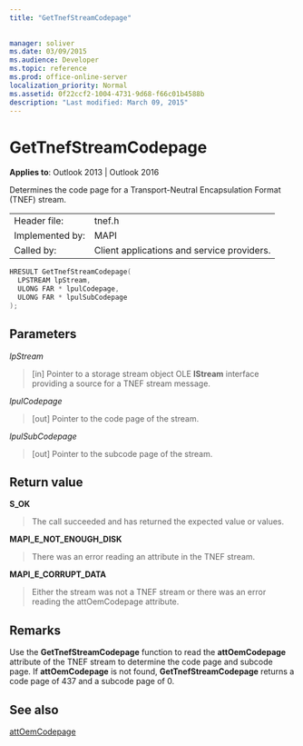 ```yaml
---
title: "GetTnefStreamCodepage"
 
 
manager: soliver
ms.date: 03/09/2015
ms.audience: Developer
ms.topic: reference
ms.prod: office-online-server
localization_priority: Normal
ms.assetid: 0f22ccf2-1004-4731-9d68-f66c01b4588b
description: "Last modified: March 09, 2015"
---
```


# GetTnefStreamCodepage

  
  
**Applies to**: Outlook 2013 | Outlook 2016 
  
Determines the code page for a Transport-Neutral Encapsulation Format (TNEF) stream.
  
|||
|:-----|:-----|
|Header file:  <br/> |tnef.h  <br/> |
|Implemented by:  <br/> |MAPI  <br/> |
|Called by:  <br/> |Client applications and service providers.  <br/> |
   
```cpp
HRESULT GetTnefStreamCodepage(
  LPSTREAM lpStream,
  ULONG FAR * lpulCodepage,
  ULONG FAR * lpulSubCodepage
);
```

## Parameters

 _lpStream_
  
> [in] Pointer to a storage stream object OLE **IStream** interface providing a source for a TNEF stream message. 
    
 _lpulCodepage_
  
> [out] Pointer to the code page of the stream.
    
 _lpulSubCodepage_
  
> [out] Pointer to the subcode page of the stream.
    
## Return value

 **S_OK**
  
> The call succeeded and has returned the expected value or values.
    
 **MAPI_E_NOT_ENOUGH_DISK**
  
> There was an error reading an attribute in the TNEF stream.
    
 **MAPI_E_CORRUPT_DATA**
  
> Either the stream was not a TNEF stream or there was an error reading the attOemCodepage attribute.
    
## Remarks

Use the **GetTnefStreamCodepage** function to read the **attOemCodepage** attribute of the TNEF stream to determine the code page and subcode page. If **attOemCodepage** is not found, **GetTnefStreamCodepage** returns a code page of 437 and a subcode page of 0. 
  
## See also



[attOemCodepage](http://msdn.microsoft.com/en-us/library/ee158667%28EXCHG.80%29.aspx)

